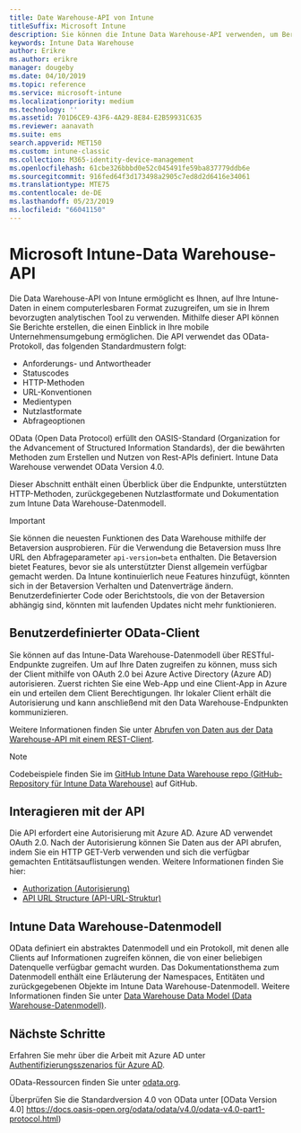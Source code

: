 ```yaml
---
title: Date Warehouse-API von Intune
titleSuffix: Microsoft Intune
description: Sie können die Intune Data Warehouse-API verwenden, um Berichte zu erstellen, die einen Einblick in Ihre mobile Unternehmensumgebung ermöglichen.
keywords: Intune Data Warehouse
author: Erikre
ms.author: erikre
manager: dougeby
ms.date: 04/10/2019
ms.topic: reference
ms.service: microsoft-intune
ms.localizationpriority: medium
ms.technology: ''
ms.assetid: 701D6CE9-43F6-4A29-8E84-E2B59931C635
ms.reviewer: aanavath
ms.suite: ems
search.appverid: MET150
ms.custom: intune-classic
ms.collection: M365-identity-device-management
ms.openlocfilehash: 61cbe326bbbd0e52c045491fe59ba837779ddb6e
ms.sourcegitcommit: 916fed64f3d173498a2905c7ed8d2d6416e34061
ms.translationtype: MTE75
ms.contentlocale: de-DE
ms.lasthandoff: 05/23/2019
ms.locfileid: "66041150"
---
```

#  <a name="microsoft-intune-data-warehouse-api"></a>Microsoft Intune-Data Warehouse-API

Die Data Warehouse-API von Intune ermöglicht es Ihnen, auf Ihre Intune-Daten in einem computerlesbaren Format zuzugreifen, um sie in Ihrem bevorzugten analytischen Tool zu verwenden. Mithilfe dieser API können Sie Berichte erstellen, die einen Einblick in Ihre mobile Unternehmensumgebung ermöglichen. Die API verwendet das OData-Protokoll, das folgenden Standardmustern folgt:

  -   Anforderungs- und Antwortheader
  -   Statuscodes
  -   HTTP-Methoden
  -   URL-Konventionen
  -   Medientypen
  -   Nutzlastformate
  -   Abfrageoptionen

OData (Open Data Protocol) erfüllt den OASIS-Standard (Organization for the Advancement of Structured Information Standards), der die bewährten Methoden zum Erstellen und Nutzen von Rest-APIs definiert. Intune Data Warehouse verwendet OData Version 4.0.

Dieser Abschnitt enthält einen Überblick über die Endpunkte, unterstützten HTTP-Methoden, zurückgegebenen Nutzlastformate und Dokumentation zum Intune Data Warehouse-Datenmodell.

> [!Important]  
> Sie können die neuesten Funktionen des Data Warehouse mithilfe der Betaversion ausprobieren. Für die Verwendung die Betaversion muss Ihre URL den Abfrageparameter `api-version=beta` enthalten. Die Betaversion bietet Features, bevor sie als unterstützter Dienst allgemein verfügbar gemacht werden. Da Intune kontinuierlich neue Features hinzufügt, könnten sich in der Betaversion Verhalten und Datenverträge ändern. Benutzerdefinierter Code oder Berichtstools, die von der Betaversion abhängig sind, könnten mit laufenden Updates nicht mehr funktionieren. <!--If you experience problems with the beta service, follow [link to feedback process]() to report the issue or provide feedback.-->

## <a name="odata-custom-client"></a>Benutzerdefinierter OData-Client

Sie können auf das Intune-Data Warehouse-Datenmodell über RESTful-Endpunkte zugreifen. Um auf Ihre Daten zugreifen zu können, muss sich der Client mithilfe von OAuth 2.0 bei Azure Active Directory (Azure AD) autorisieren. Zuerst richten Sie eine Web-App und eine Client-App in Azure ein und erteilen dem Client Berechtigungen. Ihr lokaler Client erhält die Autorisierung und kann anschließend mit den Data Warehouse-Endpunkten kommunizieren.

Weitere Informationen finden Sie unter [Abrufen von Daten aus der Data Warehouse-API mit einem REST-Client](reports-proc-data-rest.md).

> [!Note]  
> Codebeispiele finden Sie im [GitHub Intune Data Warehouse repo (GitHub-Repository für Intune Data Warehouse)](https://github.com/Microsoft/Intune-Data-Warehouse) auf GitHub.

## <a name="interacting-with-the-api"></a>Interagieren mit der API

Die API erfordert eine Autorisierung mit Azure AD. Azure AD verwendet OAuth 2.0. Nach der Autorisierung können Sie Daten aus der API abrufen, indem Sie ein HTTP GET-Verb verwenden und sich die verfügbar gemachten Entitätsauflistungen wenden. Weitere Informationen finden Sie hier:

 -  [Authorization (Autorisierung)](reports-api-url.md)
 -  [API URL Structure (API-URL-Struktur)](reports-api-url.md)

## <a name="intune-data-warehouse-data-model"></a>Intune Data Warehouse-Datenmodell

OData definiert ein abstraktes Datenmodell und ein Protokoll, mit denen alle Clients auf Informationen zugreifen können, die von einer beliebigen Datenquelle verfügbar gemacht wurden. Das Dokumentationsthema zum Datenmodell enthält eine Erläuterung der Namespaces, Entitäten und zurückgegebenen Objekte im Intune Data Warehouse-Datenmodell. Weitere Informationen finden Sie unter [Data Warehouse Data Model (Data Warehouse-Datenmodell)](reports-ref-data-model.md).

## <a name="next-steps"></a>Nächste Schritte

Erfahren Sie mehr über die Arbeit mit Azure AD unter [Authentifizierungsszenarios für Azure AD](https://docs.microsoft.com/azure/active-directory/develop/active-directory-authentication-scenarios).

OData-Ressourcen finden Sie unter [odata.org](https://www.odata.org).
  
Überprüfen Sie die Standardversion 4.0 von OData unter [OData Version 4.0] https://docs.oasis-open.org/odata/odata/v4.0/odata-v4.0-part1-protocol.html)  
